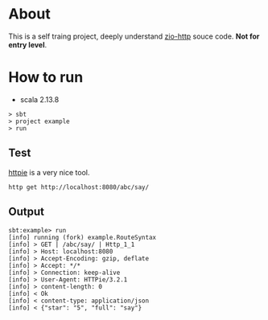 # About

This is a self traing project, deeply understand [zio-http](https://github.com/zio/zio-http) souce code. **Not for entry level**.

# How to run
- scala 2.13.8
```
> sbt
> project example
> run
```

## Test
[httpie](https://httpie.io/) is a very nice tool.
```
http get http://localhost:8080/abc/say/
```

## Output

```
sbt:example> run
[info] running (fork) example.RouteSyntax 
[info] > GET | /abc/say/ | Http_1_1
[info] > Host: localhost:8080
[info] > Accept-Encoding: gzip, deflate
[info] > Accept: */*
[info] > Connection: keep-alive
[info] > User-Agent: HTTPie/3.2.1
[info] > content-length: 0
[info] < Ok
[info] < content-type: application/json
[info] < {"star": "5", "full": "say"}
```
